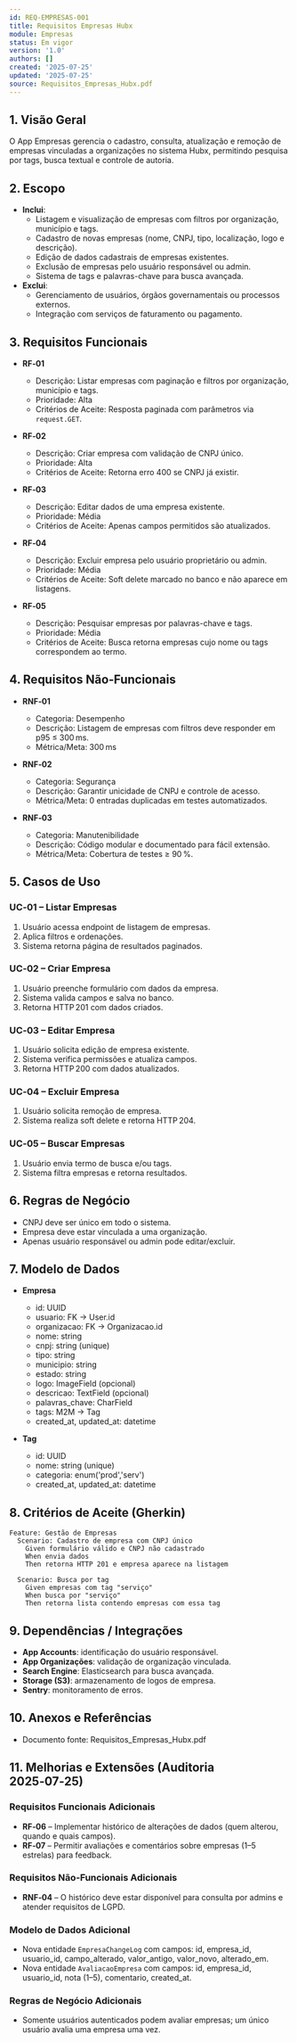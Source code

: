 ```yaml
---
id: REQ-EMPRESAS-001
title: Requisitos Empresas Hubx
module: Empresas
status: Em vigor
version: '1.0'
authors: []
created: '2025-07-25'
updated: '2025-07-25'
source: Requisitos_Empresas_Hubx.pdf
---
```


## 1. Visão Geral

O App Empresas gerencia o cadastro, consulta, atualização e remoção de empresas vinculadas a organizações no sistema Hubx, permitindo pesquisa por tags, busca textual e controle de autoria.

## 2. Escopo
- **Inclui**:
  - Listagem e visualização de empresas com filtros por organização, município e tags.  
  - Cadastro de novas empresas (nome, CNPJ, tipo, localização, logo e descrição).  
  - Edição de dados cadastrais de empresas existentes.  
  - Exclusão de empresas pelo usuário responsável ou admin.  
  - Sistema de tags e palavras-chave para busca avançada.  
- **Exclui**:
  - Gerenciamento de usuários, órgãos governamentais ou processos externos.  
  - Integração com serviços de faturamento ou pagamento.

## 3. Requisitos Funcionais

- **RF‑01**
  - Descrição: Listar empresas com paginação e filtros por organização, município e tags.
  - Prioridade: Alta
  - Critérios de Aceite: Resposta paginada com parâmetros via `request.GET`.

- **RF‑02**
  - Descrição: Criar empresa com validação de CNPJ único.
  - Prioridade: Alta
  - Critérios de Aceite: Retorna erro 400 se CNPJ já existir.

- **RF‑03**
  - Descrição: Editar dados de uma empresa existente.
  - Prioridade: Média
  - Critérios de Aceite: Apenas campos permitidos são atualizados.

- **RF‑04**
  - Descrição: Excluir empresa pelo usuário proprietário ou admin.
  - Prioridade: Média
  - Critérios de Aceite: Soft delete marcado no banco e não aparece em listagens.

- **RF‑05**
  - Descrição: Pesquisar empresas por palavras-chave e tags.
  - Prioridade: Média
  - Critérios de Aceite: Busca retorna empresas cujo nome ou tags correspondem ao termo.

## 4. Requisitos Não‑Funcionais

- **RNF‑01**
  - Categoria: Desempenho
  - Descrição: Listagem de empresas com filtros deve responder em p95 ≤ 300 ms.
  - Métrica/Meta: 300 ms

- **RNF‑02**
  - Categoria: Segurança
  - Descrição: Garantir unicidade de CNPJ e controle de acesso.
  - Métrica/Meta: 0 entradas duplicadas em testes automatizados.

- **RNF‑03**
  - Categoria: Manutenibilidade
  - Descrição: Código modular e documentado para fácil extensão.
  - Métrica/Meta: Cobertura de testes ≥ 90 %.

## 5. Casos de Uso

### UC‑01 – Listar Empresas
1. Usuário acessa endpoint de listagem de empresas.  
2. Aplica filtros e ordenações.  
3. Sistema retorna página de resultados paginados.

### UC‑02 – Criar Empresa
1. Usuário preenche formulário com dados da empresa.  
2. Sistema valida campos e salva no banco.  
3. Retorna HTTP 201 com dados criados.

### UC‑03 – Editar Empresa
1. Usuário solicita edição de empresa existente.  
2. Sistema verifica permissões e atualiza campos.  
3. Retorna HTTP 200 com dados atualizados.

### UC‑04 – Excluir Empresa
1. Usuário solicita remoção de empresa.  
2. Sistema realiza soft delete e retorna HTTP 204.

### UC‑05 – Buscar Empresas
1. Usuário envia termo de busca e/ou tags.  
2. Sistema filtra empresas e retorna resultados.

## 6. Regras de Negócio
- CNPJ deve ser único em todo o sistema.  
- Empresa deve estar vinculada a uma organização.  
- Apenas usuário responsável ou admin pode editar/excluir.

## 7. Modelo de Dados

- **Empresa**  
  - id: UUID  
  - usuario: FK → User.id  
  - organizacao: FK → Organizacao.id  
  - nome: string  
  - cnpj: string (unique)  
  - tipo: string  
  - municipio: string  
  - estado: string  
  - logo: ImageField (opcional)  
  - descricao: TextField (opcional)  
  - palavras_chave: CharField  
  - tags: M2M → Tag  
  - created_at, updated_at: datetime  

- **Tag**  
  - id: UUID  
  - nome: string (unique)  
  - categoria: enum('prod','serv')  
  - created_at, updated_at: datetime  

## 8. Critérios de Aceite (Gherkin)
```gherkin
Feature: Gestão de Empresas
  Scenario: Cadastro de empresa com CNPJ único
    Given formulário válido e CNPJ não cadastrado
    When envia dados
    Then retorna HTTP 201 e empresa aparece na listagem

  Scenario: Busca por tag
    Given empresas com tag "serviço"
    When busca por "serviço"
    Then retorna lista contendo empresas com essa tag
```

## 9. Dependências / Integrações
- **App Accounts**: identificação do usuário responsável.  
- **App Organizações**: validação de organização vinculada.  
- **Search Engine**: Elasticsearch para busca avançada.  
- **Storage (S3)**: armazenamento de logos de empresa.  
- **Sentry**: monitoramento de erros.

## 10. Anexos e Referências
- Documento fonte: Requisitos_Empresas_Hubx.pdf

## 11. Melhorias e Extensões (Auditoria 2025‑07‑25)

### Requisitos Funcionais Adicionais
- **RF‑06** – Implementar histórico de alterações de dados (quem alterou, quando e quais campos).  
- **RF‑07** – Permitir avaliações e comentários sobre empresas (1–5 estrelas) para feedback.  

### Requisitos Não‑Funcionais Adicionais
- **RNF‑04** – O histórico deve estar disponível para consulta por admins e atender requisitos de LGPD.  

### Modelo de Dados Adicional
- Nova entidade `EmpresaChangeLog` com campos: id, empresa_id, usuario_id, campo_alterado, valor_antigo, valor_novo, alterado_em.  
- Nova entidade `AvaliacaoEmpresa` com campos: id, empresa_id, usuario_id, nota (1–5), comentario, created_at.  

### Regras de Negócio Adicionais
- Somente usuários autenticados podem avaliar empresas; um único usuário avalia uma empresa uma vez.  